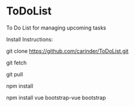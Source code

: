 # ToDoList
To Do List for managing upcoming tasks

Install Instructions:

git clone https://github.com/carinder/ToDoList.git

git fetch

git pull

npm install

npm install vue bootstrap-vue bootstrap

